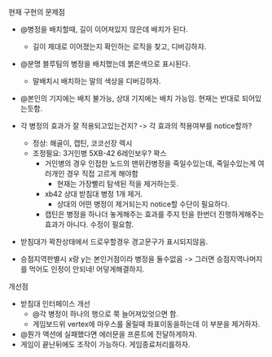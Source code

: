 현재 구현의 문제점

- @병정을 배치할때, 길이 이어져있지 않은데 배치가 된다.
  - 길이 제대로 이어졌는지 확인하는 로직을 찾고, 디버깅하자.
- @분명 블루팀의 병정을 배치했는데 붉은색으로 표시된다.
  - 말배치시 배치하는 말의 색상을 디버깅하자.
- @본인의 기지에는 배치 불가능, 상대 기지에는 배치 가능임. 현재는 반대로 되어있는듯함.
- 각 병정의 효과가 잘 적용되고있는건지? -> 각 효과의 적용여부를 notice할까?

  - 정상: 해골이, 캡틴, 코코선장 렉시
  - 조정필요: 3거인병 5XB-42 6레인보우? 꽉스
    - 거인병의 경우 인접한 노드의 맨위칸병정을 죽일수있는데, 죽일수있는게 여러개인 경우 직접 고르게 해야함
      - 현재는 가장빨리 탐색된 적을 제거하는듯.
    - xb42 상대 받침대 병정 1개 제거.
      - 상대의 어떤 병정이 제거되는지 notice할 수단이 필요하다.
    - 캡틴은 병정을 하나더 놓게해주는 효과를 주지 턴을 한번더 진행하게해주는 효과가 아니다. 수정이 필요함.

- 받침대가 꽉찬상태에서 드로우할경우 경고문구가 표시되지않음.
- 승점지역판별시 x랑 y는 본인거점이라 병정을 둘수없음 -> 그러면 승점지역나머지를 먹어도 인정이 안되네! 어덯게해결하지.

개선점

- 받침대 인터페이스 개선
  - @각 병정이 하나의 행으로 쭉 늘어져있엇으면 함.
  - 게임보드위 vertex에 마우스를 올릴때 좌표이동을하는데 이 부분을 제거하자.
- @뭔가 액션에 실패했다면 에러문을 프론트에 전달하게하자.
- 게임이 끝난뒤에도 조작이 가능하다. 게임종료처리를하자.

